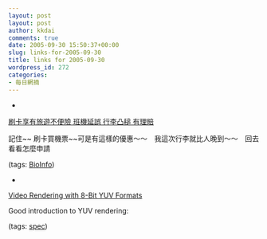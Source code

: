 ```yaml
---
layout: post
layout: post
author: kkdai
comments: true
date: 2005-09-30 15:50:37+00:00
slug: links-for-2005-09-30
title: links for 2005-09-30
wordpress_id: 272
categories:
- 每日網摘
---
```



	
  * 
		

[刷卡享有旅遊不便險 班機延誤 行李凸槌 有理賠](http://www.nccc.com.tw/dr_card/use/94use4.htm)


		

記住~~ 刷卡買機票~~可是有這樣的優惠～～　我這次行李就比人晚到～～　回去看看怎麼申請


		

(tags: [BioInfo](http://del.icio.us/kkdai/BioInfo))


	

	
  * 
		

[Video Rendering with 8-Bit YUV Formats](http://msdn.microsoft.com/library/default.asp?url=/library/en-us/dnwmt/html/YUVFormats.asp?frame=true)


		

Good introduction to YUV rendering:


		

(tags: [spec](http://del.icio.us/kkdai/spec))


	


